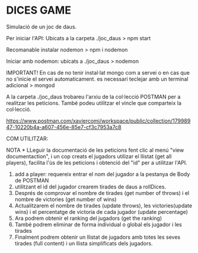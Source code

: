 
# DICES GAME

Simulació de un joc de daus. 

Per iniciar l'API: Ubicats a la carpeta ./joc_daus > npm start 

Recomanable instalar nodemon > npm i nodemon 

Iniciar amb nodemon: ubicats a ./joc_daus > nodemon  

IMPORTANT! En cas de no tenir instal·lat mongo com a servei o en cas que no s'inicie el servei automaticament. 
           es necessari teclejar amb un terminal adicional > mongod
           
A la carpeta ./joc_daus trobareu l'arxiu de la col·lecció POSTMAN per a realitzar les peticions.
També podeu utilitzar el vincle que comparteix la col·lecció.

https://www.postman.com/xaviercomi/workspace/public/collection/17998947-10220b4a-a607-456e-85e7-cf3c7953a7c8

COM UTILITZAR: 

NOTA * LLeguir la documentació de les peticions fent clic al menú "view documentaction", i un cop creats el jugadors
utilizar el llistat (get all players), facilita l'ùs de les peticions i obtenció del "id" per a utilitzar l'API. 

1. add a player: requereix entrar el nom del jugador a la pestanya de Body de POSTMAN
2. utilitzant el id del jugador crearem tirades de daus a rollDices. 
3. Després de comprovar el nombre de tirades (get number of throws) i el nombre de victories (get number of wins)
4. Actualitzarem el nombre de tirades (update throws), les victories(update wins) i el percentatge de victoria de cada jugador (update percentage)
5. Ara podrem obtenir el ranking del jugadors (get the ranking)
6. També podrem eliminar de forma individual o global els jugador i les tirades
7. Finalment podrem obtenir un llistat de jugadors amb totes les seves tirades (full content) i un llista simplificats dels jugadors.




